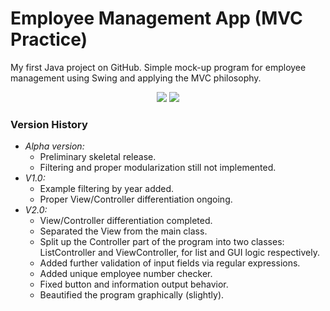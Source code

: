 # Employee Management App (MVC Practice)
My first Java project on GitHub. Simple mock-up program for employee management using Swing and applying the MVC philosophy. 

<p align="center">
  <img src="https://github.com/MaBerGal/PracticeMVC/assets/148444718/562270b5-2403-4be1-a551-d0e021cbf0f3" />
  <img src="https://github.com/MaBerGal/PracticeMVC/assets/148444718/ff751d67-bfba-41de-907c-3c95870a123f" />
</p>

### Version History
* _Alpha version:_
  - Preliminary skeletal release.
  - Filtering and proper modularization still not implemented.
* _V1.0:_
  - Example filtering by year added.
  - Proper View/Controller differentiation ongoing.
* _V2.0:_
  - View/Controller differentiation completed.
  - Separated the View from the main class.
  - Split up the Controller part of the program into two classes: ListController and ViewController, for list and GUI logic respectively.
  - Added further validation of input fields via regular expressions.
  - Added unique employee number checker.
  - Fixed button and information output behavior.
  - Beautified the program graphically (slightly).
